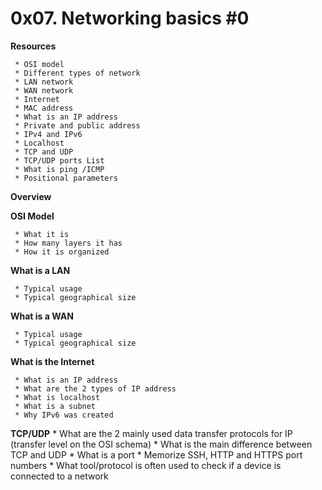

# **0x07. Networking basics #0**

**Resources**

     * OSI model
     * Different types of network
     * LAN network
     * WAN network
     * Internet
     * MAC address
     * What is an IP address
     * Private and public address
     * IPv4 and IPv6
     * Localhost
     * TCP and UDP
     * TCP/UDP ports List
     * What is ping /ICMP
     * Positional parameters

**Overview**

**OSI Model**

     * What it is
     * How many layers it has
     * How it is organized

**What is a LAN**

     * Typical usage
     * Typical geographical size

**What is a WAN**

     * Typical usage
     * Typical geographical size

**What is the Internet**

     * What is an IP address
     * What are the 2 types of IP address
     * What is localhost
     * What is a subnet
     * Why IPv6 was created

**TCP/UDP**
     * What are the 2 mainly used data transfer protocols for IP (transfer level on the OSI schema)
     * What is the main difference between TCP and UDP
     * What is a port
     * Memorize SSH, HTTP and HTTPS port numbers
     * What tool/protocol is often used to check if a device is connected to a network

